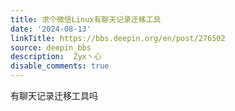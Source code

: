 ```yaml
---
title: 求个微信Linux有聊天记录迁移工具
date: '2024-08-13'
linkTitle: https://bbs.deepin.org/en/post/276502
source: deepin_bbs
description:  Zyx丶心 
disable_comments: true
---
```

有聊天记录迁移工具吗
